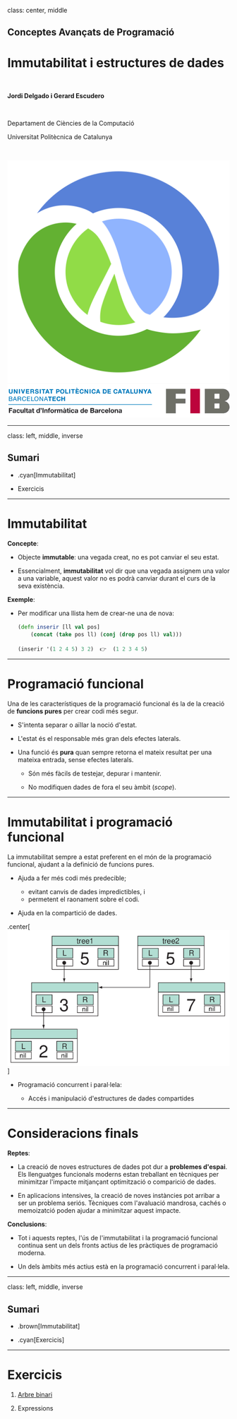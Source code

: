 class: center, middle

## Conceptes Avançats de Programació

# Immutabilitat i estructures de dades

<br>

**Jordi Delgado i Gerard Escudero**

<br>

Departament de Ciències de la Computació

Universitat Politècnica de Catalunya

<br>

![:scale 12%](figures/clojure_logo.png) ![:scale 75%](figures/fib.png)

---
class: left, middle, inverse

## Sumari

- .cyan[Immutabilitat]

- Exercicis

---

# Immutabilitat

**Concepte**:

- Objecte **immutable**: una vegada creat, no es pot canviar el seu estat.

- Essencialment, **immutabilitat** vol dir que una vegada assignem una valor a una variable, aquest valor no es podrà canviar durant el curs de la seva existència.

**Exemple**:

- Per modificar una llista hem de crear-ne una de nova:

  ```clojure
  (defn inserir [ll val pos]
      (concat (take pos ll) (conj (drop pos ll) val)))

  (inserir '(1 2 4 5) 3 2)  👉  (1 2 3 4 5)
  ```

---

# Programació funcional

Una de les característiques de la programació funcional és la de la creació de **funcions pures** per crear codi més segur.

- S'intenta separar o aïllar la noció d'estat.

- L'estat és el responsable més gran dels efectes laterals.

- Una funció és **pura** quan sempre retorna el mateix resultat per una mateixa entrada, sense efectes laterals.

  - Són més fàcils de testejar, depurar i mantenir.

  - No modifiquen dades de fora el seu àmbit (*scope*).

---

# Immutabilitat i programació funcional

La immutabilitat sempre a estat preferent en el món de la programació funcional, ajudant a la definició de funcions pures.

- Ajuda a fer més codi més predecible;
  - evitant canvis de dades impredictibles, i
  - permetent el raonament sobre el codi.

- Ajuda en la compartició de dades.

.center[![:scale 40%](figures/shared-trees.png)]

- Programació concurrent i paral·lela:

  - Accés i manipulació d'estructures de dades compartides

---

# Consideracions finals

**Reptes**:

- La creació de noves estructures de dades pot dur a **problemes d'espai**. Els llenguatges funcionals moderns estan treballant en tècniques per minimitzar l'impacte mitjançant optimització o comparició de dades.

- En aplicacions intensives, la creació de noves instàncies pot arribar a ser un problema seriós. Tècniques com l'avaluació mandrosa, cachés o memoizatció poden ajudar a minimitzar aquest impacte.

**Conclusions**:

- Tot i aquests reptes, l'ús de l'immutabilitat i la programació funcional continua sent un dels fronts actius de les pràctiques de programació moderna.

- Un dels àmbits més actius està en la programació concurrent i paral·lela.

---
class: left, middle, inverse

## Sumari

- .brown[Immutabilitat]

- .cyan[Exercicis]

---

# Exercicis

1. [Arbre binari](problemes/nombres.pdf)

2. Expressions
